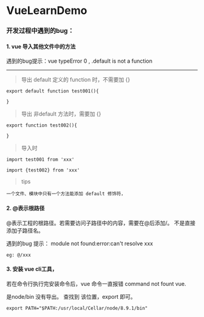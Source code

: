 # VueLearnDemo


### 开发过程中遇到的bug：

    
    
#### 1. vue 导入其他文件中的方法


遇到的bug提示：vue typeError 0 , .default is not a function

---


   > 导出 default 定义的 function 时，不需要加 {}
   
    export default function test001(){
    
    }
    
   > 导出 非default 方法时，需要加 {}
    
    export function test002(){
    
    }
    
   > 导入时
   
    import test001 from 'xxx'
    
    import {test002} from 'xxx'
    
   > tips
        
    一个文件、模块中只有一个方法能添加 default 修饰符，
    
    
#### 2. @表示根路径

@表示工程的根路径。若需要访问子路径中的内容，需要在@后添加/。
不是直接添加子路径名。

遇到的bug 提示： module not found:error:can't resolve xxx

    eg: @/xxx
    
    
#### 3. 安装 vue cli工具，

若在命令行执行完安装命令后，vue 命令一直报错 command not fount vue.

是node/bin 没有导出。 查找到 该位置，export 即可。

    export PATH="$PATH:/usr/local/Cellar/node/8.9.1/bin"

     
            
        
                    
        
            
        
        
        
        
        
         
    
